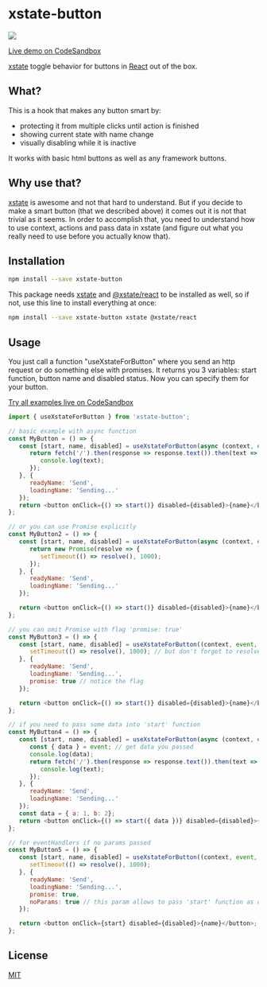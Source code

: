 # xstate-button

![](https://shishkin17.github.io/example.gif)

[Live demo on CodeSandbox](https://codesandbox.io/s/modest-hooks-wsihw?file=/src/App.js)

[xstate](https://github.com/davidkpiano/xstate) toggle behavior for buttons in [React](https://reactjs.org/) out of the box.

## What?

This is a hook that makes any button smart by:
- protecting it from multiple clicks until action is finished
- showing current state with name change
- visually disabling while it is inactive

It works with basic html buttons as well as any framework buttons.
## Why use that?

[xstate](https://github.com/davidkpiano/xstate) is awesome and not that hard to understand. But if you decide to make a smart button (that we described above) it comes out it is not that trivial as it seems. In order to accomplish that, you need to understand how to use context, actions and pass data in xstate (and figure out what you really need to use before you actually know that).


## Installation

```bash
npm install --save xstate-button
```

This package needs [xstate](https://github.com/davidkpiano/xstate) and [@xstate/react](https://github.com/davidkpiano/xstate/tree/master/packages/xstate-react) to be installed as well, so if not, use this line to install everything at once:

```bash
npm install --save xstate-button xstate @xstate/react
```


## Usage
You just call a function "useXstateForButton" where you send an http request or do something else with promises. It returns you 3 variables:  start function, button name and disabled status. Now you can specify them for your button.

[Try all examples live on CodeSandbox](https://codesandbox.io/s/modest-hooks-wsihw?file=/src/App.js)

```js
import { useXstateForButton } from 'xstate-button';

// basic example with async function
const MyButton = () => {
   const [start, name, disabled] = useXstateForButton(async (context, event) => {
      return fetch('/').then(response => response.text()).then(text => {
         console.log(text);
      });
   }, {
      readyName: 'Send',
      loadingName: 'Sending...'
   });
   return <button onClick={() => start()} disabled={disabled}>{name}</button>
};

// or you can use Promise explicitly 
const MyButton2 = () => {
   const [start, name, disabled] = useXstateForButton(async (context, event) => {
      return new Promise(resolve => {
         setTimeout(() => resolve(), 1000);
      });
   }, {
      readyName: 'Send',
      loadingName: 'Sending...'
   });

   return <button onClick={() => start()} disabled={disabled}>{name}</button>
};

// you can omit Promise with flag 'promise: true'
const MyButton3 = () => {
   const [start, name, disabled] = useXstateForButton((context, event, resolve) => {
      setTimeout(() => resolve(), 1000); // but don't forget to resolve in the end
   }, {
      readyName: 'Send',
      loadingName: 'Sending...',
      promise: true // notice the flag
   });

   return <button onClick={() => start()} disabled={disabled}>{name}</button>
};

// if you need to pass some data into 'start' function
const MyButton4 = () => {
   const [start, name, disabled] = useXstateForButton(async (context, event) => {
      const { data } = event; // get data you passed
      console.log(data);
      return fetch('/').then(response => response.text()).then(text => {
         console.log(text);
      });
   }, {
      readyName: 'Send',
      loadingName: 'Sending...'
   });
   const data = { a: 1, b: 2};
   return <button onClick={() => start({ data })} disabled={disabled}>{name}</button>; // pass data here
};

// for eventHandlers if no params passed
const MyButton5 = () => {
   const [start, name, disabled] = useXstateForButton((context, event, resolve) => {
      setTimeout(() => resolve(), 1000);
   }, {
      readyName: 'Send',
      loadingName: 'Sending...',
      promise: true,
      noParams: true // this param allows to pass 'start' function as onClick={start} instead of onClick={() => start()}
   });

   return <button onClick={start} disabled={disabled}>{name}</button>;
};
```

## License
[MIT](https://choosealicense.com/licenses/mit/)
